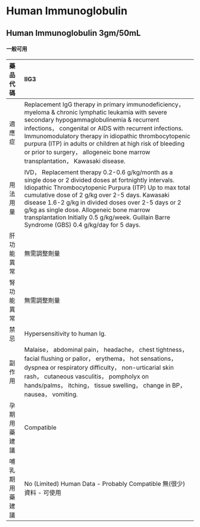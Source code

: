# Human Immunoglobulin

## Human Immunoglobulin 3gm/50mL

#### 一般可用

| 藥品代碼       | IIG3                                                                                                                                                                                                                                                                                                                                                                                                                      |
|:---------------|:--------------------------------------------------------------------------------------------------------------------------------------------------------------------------------------------------------------------------------------------------------------------------------------------------------------------------------------------------------------------------------------------------------------------------|
| 適應症         | Replacement IgG therapy in primary immunodeficiency， myeloma & chronic lymphatic leukamia with severe secondary hypogammaglobulinemia & recurrent infections， congenital or AIDS with recurrent infections. Immunomodulatory therapy in idiopathic thrombocytopenic purpura (ITP) in adults or children at high risk of bleeding or prior to surgery， allogeneic bone marrow transplantation， Kawasaki disease.       |
| 用法用量       | IVD， Replacement therapy 0.2-0.6 g/kg/month as a single dose or 2 divided doses at fortnightly intervals. Idiopathic Thrombocytopenic Purpura (ITP) Up to max total cumulative dose of 2 g/kg over 2-5 days. Kawasaki disease 1.6-2 g/kg in divided doses over 2-5 days or 2 g/kg as single dose. Allogeneic bone marrow transplantation Initially 0.5 g/kg/week. Guillain Barre Syndrome (GBS) 0.4 g/kg/day for 5 days. |
| 肝功能異常     | 無需調整劑量                                                                                                                                                                                                                                                                                                                                                                                                              |
| 腎功能異常     | 無需調整劑量                                                                                                                                                                                                                                                                                                                                                                                                              |
| 禁忌           | Hypersensitivity to human Ig.                                                                                                                                                                                                                                                                                                                                                                                             |
| 副作用         | Malaise， abdominal pain， headache， chest tightness， facial flushing or pallor， erythema， hot sensations， dyspnea or respiratory difficulty， non-urticarial skin rash， cutaneous vasculitis， pompholyx on hands/palms， itching， tissue swelling， change in BP， nausea， vomiting.                                                                                                                            |
| 孕期用藥建議   | Compatible                                                                                                                                                                                                                                                                                                                                                                                                                |
| 哺乳期用藥建議 | No (Limited) Human Data - Probably Compatible 無(很少)資料 - 可使用                                                                                                                                                                                                                                                                                                                                                       |

